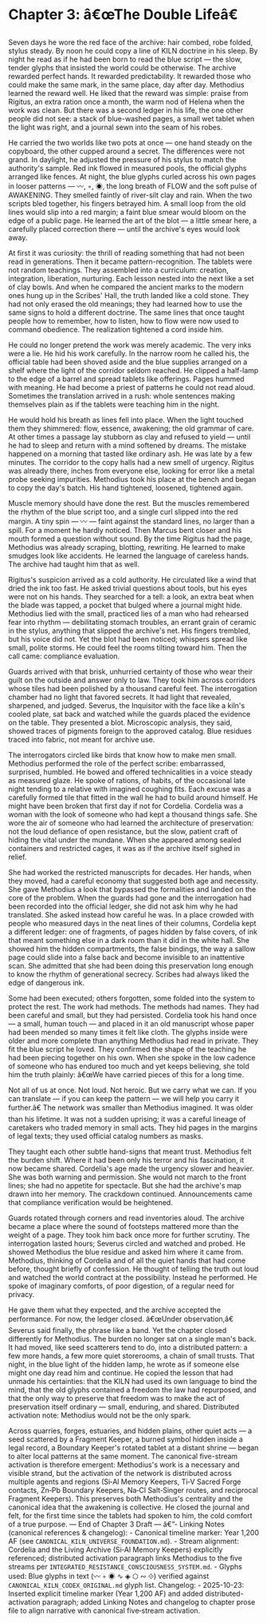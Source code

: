 # Chapter 3: â€œThe Double Lifeâ€ 

Seven days he wore the red face of the archive: hair combed, robe folded, stylus steady. By noon he could copy a line of KILN doctrine in his sleep. By night he read as if he had been born to read the blue script — the slow, tender glyphs that insisted the world could be otherwise. The archive rewarded perfect hands. It rewarded predictability. It rewarded those who could make the same mark, in the same place, day after day. Methodius learned the reward well. He liked that the reward was simple: praise from Rigitus, an extra ration once a month, the warm nod of Helena when the work was clean. But there was a second ledger in his life, the one other people did not see: a stack of blue-washed pages, a small wet tablet when the light was right, and a journal sewn into the seam of his robes.

He carried the two worlds like two pots at once — one hand steady on the copyboard, the other cupped around a secret. The differences were not grand. In daylight, he adjusted the pressure of his stylus to match the authority's sample. Red ink flowed in measured pools, the official glyphs arranged like fences. At night, the blue glyphs curled across his own pages in looser patterns — 〰, ◦, ◉, the long breath of FLOW and the soft pulse of AWAKENING. They smelled faintly of river-silt clay and rain. When the two scripts bled together, his fingers betrayed him. A small loop from the old lines would slip into a red margin; a faint blue smear would bloom on the edge of a public page. He learned the art of the blot — a little smear here, a carefully placed correction there — until the archive's eyes would look away.

At first it was curiosity: the thrill of reading something that had not been read in generations. Then it became pattern-recognition. The tablets were not random teachings. They assembled into a curriculum: creation, integration, liberation, nurturing. Each lesson nested into the next like a set of clay bowls. And when he compared the ancient marks to the modern ones hung up in the Scribes' Hall, the truth landed like a cold stone. They had not only erased the old meanings; they had learned how to use the same signs to hold a different doctrine. The same lines that once taught people how to remember, how to listen, how to flow were now used to command obedience. The realization tightened a cord inside him.

He could no longer pretend the work was merely academic. The very inks were a lie. He hid his work carefully. In the narrow room he called his, the official table had been shoved aside and the blue supplies arranged on a shelf where the light of the corridor seldom reached. He clipped a half-lamp to the edge of a barrel and spread tablets like offerings. Pages hummed with meaning. He had become a priest of patterns he could not read aloud. Sometimes the translation arrived in a rush: whole sentences making themselves plain as if the tablets were teaching him in the night.

He would hold his breath as lines fell into place. When the light touched them they shimmered: flow, essence, awakening; the old grammar of care. At other times a passage lay stubborn as clay and refused to yield — until he had to sleep and return with a mind softened by dreams. The mistake happened on a morning that tasted like ordinary ash. He was late by a few minutes. The corridor to the copy halls had a new smell of urgency. Rigitus was already there, inches from everyone else, looking for error like a metal probe seeking impurities. Methodius took his place at the bench and began to copy the day's batch. His hand tightened, loosened, tightened again.

Muscle memory should have done the rest. But the muscles remembered the rhythm of the blue script too, and a single curl slipped into the red margin. A tiny spin — 〰 — faint against the standard lines, no larger than a spill. For a moment he hardly noticed. Then Marcus bent closer and his mouth formed a question without sound. By the time Rigitus had the page, Methodius was already scraping, blotting, rewriting. He learned to make smudges look like accidents. He learned the language of careless hands. The archive had taught him that as well.

Rigitus's suspicion arrived as a cold authority. He circulated like a wind that dried the ink too fast. He asked trivial questions about tools, but his eyes were not on his hands. They searched for a tell: a look, an extra beat when the blade was tapped, a pocket that bulged where a journal might hide. Methodius lied with the small, practiced lies of a man who had rehearsed fear into rhythm — debilitating stomach troubles, an errant grain of ceramic in the stylus, anything that slipped the archive's net. His fingers trembled, but his voice did not. Yet the blot had been noticed; whispers spread like small, polite storms. He could feel the rooms tilting toward him. Then the call came: compliance evaluation.

Guards arrived with that brisk, unhurried certainty of those who wear their guilt on the outside and answer only to law. They took him across corridors whose tiles had been polished by a thousand careful feet. The interrogation chamber had no light that favored secrets. It had light that revealed, sharpened, and judged. Severus, the Inquisitor with the face like a kiln's cooled plate, sat back and watched while the guards placed the evidence on the table. They presented a blot. Microscopic analysis, they said, showed traces of pigments foreign to the approved catalog. Blue residues traced into fabric, not meant for archive use.

The interrogators circled like birds that know how to make men small. Methodius performed the role of the perfect scribe: embarrassed, surprised, humbled. He bowed and offered technicalities in a voice steady as measured glaze. He spoke of rations, of habits, of the occasional late night tending to a relative with imagined coughing fits. Each excuse was a carefully formed tile that fitted in the wall he had to build around himself. He might have been broken that first day if not for Cordelia. Cordelia was a woman with the look of someone who had kept a thousand things safe. She wore the air of someone who had learned the architecture of preservation: not the loud defiance of open resistance, but the slow, patient craft of hiding the vital under the mundane. When she appeared among sealed containers and restricted cages, it was as if the archive itself sighed in relief.

She had worked the restricted manuscripts for decades. Her hands, when they moved, had a careful economy that suggested both age and necessity. She gave Methodius a look that bypassed the formalities and landed on the core of the problem. When the guards had gone and the interrogation had been recorded into the official ledger, she did not ask him why he had translated. She asked instead how careful he was. In a place crowded with people who measured days in the neat lines of their columns, Cordelia kept a different ledger: one of fragments, of pages hidden by false covers, of ink that meant something else in a dark room than it did in the white hall. She showed him the hidden compartments, the false bindings, the way a sallow page could slide into a false back and become invisible to an inattentive scan. She admitted that she had been doing this preservation long enough to know the rhythm of generational secrecy. Scribes had always liked the edge of dangerous ink.

Some had been executed; others forgotten, some folded into the system to protect the rest. The work had methods. The methods had names. They had been careful and small, but they had persisted. Cordelia took his hand once — a small, human touch — and placed in it an old manuscript whose paper had been mended so many times it felt like cloth. The glyphs inside were older and more complete than anything Methodius had read in private. They fit the blue script he loved. They confirmed the shape of the teaching he had been piecing together on his own. When she spoke in the low cadence of someone who has endured too much and yet keeps believing, she told him the truth plainly: â€œWe have carried pieces of this for a long time.

Not all of us at once. Not loud. Not heroic. But we carry what we can. If you can translate — if you can keep the pattern — we will help you carry it further.â€ The network was smaller than Methodius imagined. It was older than his lifetime. It was not a sudden uprising; it was a careful lineage of caretakers who traded memory in small acts. They hid pages in the margins of legal texts; they used official catalog numbers as masks.

They taught each other subtle hand-signs that meant trust. Methodius felt the burden shift. Where it had been only his terror and his fascination, it now became shared. Cordelia's age made the urgency slower and heavier. She was both warning and permission. She would not march to the front lines; she had no appetite for spectacle. But she had the archive's map drawn into her memory. The crackdown continued. Announcements came that compliance verification would be heightened.

Guards rotated through corners and read inventories aloud. The archive became a place where the sound of footsteps mattered more than the weight of a page. They took him back once more for further scrutiny. The interrogation lasted hours; Severus circled and watched and probed. He showed Methodius the blue residue and asked him where it came from. Methodius, thinking of Cordelia and of all the quiet hands that had come before, thought briefly of confession. He thought of telling the truth out loud and watched the world contract at the possibility. Instead he performed. He spoke of imaginary comforts, of poor digestion, of a regular need for privacy.

He gave them what they expected, and the archive accepted the performance. For now, the ledger closed. â€œUnder observation,â€ Severus said finally, the phrase like a band. Yet the chapter closed differently for Methodius. The burden no longer sat on a single man's back. It had moved, like seed scatterers tend to do, into a distributed pattern: a few more hands, a few more quiet storerooms, a chain of small trusts. That night, in the blue light of the hidden lamp, he wrote as if someone else might one day read him and continue. He copied the lesson that had unmade his certainties: that the KILN had used its own language to bind the mind, that the old glyphs contained a freedom the law had repurposed, and that the only way to preserve that freedom was to make the act of preservation itself ordinary — small, enduring, and shared. Distributed activation note: Methodius would not be the only spark.

Across quarries, forges, estuaries, and hidden plains, other quiet acts — a seed scattered by a Fragment Keeper, a burned symbol hidden inside a legal record, a Boundary Keeper's rotated tablet at a distant shrine — began to alter local patterns at the same moment. The canonical five-stream activation is therefore emergent: Methodius's work is a necessary and visible strand, but the activation of the network is distributed across multiple agents and regions (Si‑Al Memory Keepers, Ti‑V Sacred Forge contacts, Zn‑Pb Boundary Keepers, Na‑Cl Salt‑Singer routes, and reciprocal Fragment Keepers). This preserves both Methodius's centrality and the canonical idea that the awakening is collective. He closed the journal and felt, for the first time since the tablets had spoken to him, the cold comfort of a true purpose. — End of Chapter 3 Draft — â€”- Linking Notes (canonical references & changelog): - Canonical timeline marker: Year 1,200 AF (see `CANONICAL_KILN_UNIVERSE_FOUNDATION.md`). - Stream alignment: Cordelia and the Living Archive (Si‑Al Memory Keepers) explicitly referenced; distributed activation paragraph links Methodius to the five streams per `INTEGRATED_RESISTANCE_CONSCIOUSNESS_SYSTEM.md`. - Glyphs used: Blue glyphs in text (〰 ◦ ◉ ∿ ◈ ⬡ ∾ ⟐) verified against `CANONICAL_KILN_CODEX_ORIGINAL.md` glyph list. Changelog: - 2025-10-23: Inserted explicit timeline marker (Year 1,200 AF) and added distributed-activation paragraph; added Linking Notes and changelog to chapter prose file to align narrative with canonical five‑stream activation.

